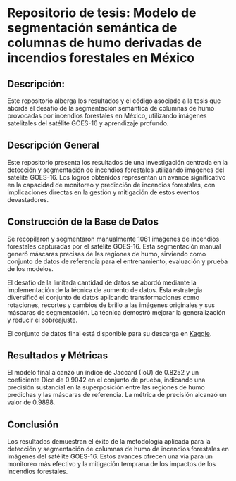 # Repositorio de tesis: Modelo de segmentación semántica de columnas de humo derivadas de incendios forestales en México

## Descripción:
Este repositorio alberga los resultados y el código asociado a la tesis que aborda el desafío de la segmentación semántica de columnas de humo provocadas por incendios forestales en México, utilizando imágenes satelitales del satélite GOES-16 y aprendizaje profundo.

## Descripción General
Este repositorio presenta los resultados de una investigación centrada en la detección y segmentación de incendios forestales utilizando imágenes del satélite GOES-16. Los logros obtenidos representan un avance significativo en la capacidad de monitoreo y predicción de incendios forestales, con implicaciones directas en la gestión y mitigación de estos eventos devastadores.

## Construcción de la Base de Datos
Se recopilaron y segmentaron manualmente 1061 imágenes de incendios forestales capturadas por el satélite GOES-16. Esta segmentación manual generó máscaras precisas de las regiones de humo, sirviendo como conjunto de datos de referencia para el entrenamiento, evaluación y prueba de los modelos.

El desafío de la limitada cantidad de datos se abordó mediante la implementación de la técnica de aumento de datos. Esta estrategia diversificó el conjunto de datos aplicando transformaciones como rotaciones, recortes y cambios de brillo a las imágenes originales y sus máscaras de segmentación. La técnica demostró mejorar la generalización y reducir el sobreajuste.

El conjunto de datos final está disponible para su descarga en [Kaggle](https://www.kaggle.com/datasets/colvertgomez/goes16-wildfires-smoke-plumes-dataset).

## Resultados y Métricas
El modelo final alcanzó un índice de Jaccard (IoU) de 0.8252 y un coeficiente Dice de 0.9042 en el conjunto de prueba, indicando una precisión sustancial en la superposición entre las regiones de humo predichas y las máscaras de referencia. La métrica de precisión alcanzó un valor de 0.9898.

## Conclusión
Los resultados demuestran el éxito de la metodología aplicada para la detección y segmentación de columnas de humo de incendios forestales en imágenes del satélite GOES-16. Estos avances ofrecen una vía para un monitoreo más efectivo y la mitigación temprana de los impactos de los incendios forestales.

